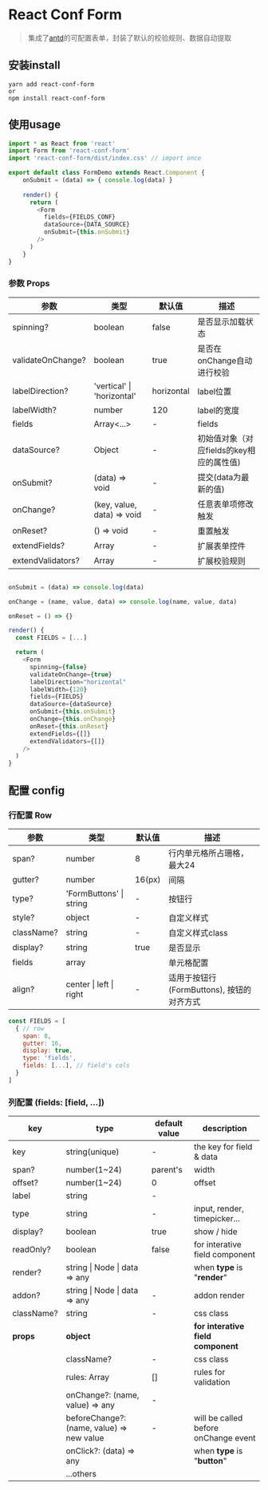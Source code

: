 # React Conf Form

> 集成了[antd](https://ant.design/index-cn)的可配置表单，封装了默认的校验规则、数据自动提取



## 安装install

```
yarn add react-conf-form 
or 
npm install react-conf-form
```



## 使用usage

```javascript
import * as React from 'react'
import Form from 'react-conf-form'
import 'react-conf-form/dist/index.css' // import once

export default class FormDemo extends React.Component {
    onSubmit = (data) => { console.log(data) }
    
    render() {
      return (
        <Form
          fields={FIELDS_CONF}
          dataSource={DATA_SOURCE}
          onSubmit={this.onSubmit}
        />
      )
    }
}
```



### 参数 Props

| 参数              | 类型                        | 默认值         | 描述             |
| ----------------- | -------------------------- | ------------- | ----------------------- |
| spinning?         | boolean                    | false         | 是否显示加载状态          |
| validateOnChange? | boolean                    | true          | 是否在onChange自动进行校验 |
| labelDirection?   | 'vertical' \| 'horizontal' | horizontal    | label位置                |
| labelWidth?       | number                     | 120           | label的宽度              |
| fields            | Array<...>                 | -             | fields                  |
| dataSource?       | Object                     | -             | 初始值对象（对应fields的key相应的属性值) |
| onSubmit?         | (data) => void             | -             | 提交(data为最新的值)      |
| onChange?         | (key, value, data) => void | -             | 任意表单项修改触发              |
| onReset?          | () => void                 | -             | 重置触发                 |
| extendFields?     | Array<ExtendField>         | -             | 扩展表单控件              |
| extendValidators? | Array<ExtendValidator>     | -             | 扩展校验规则              |

```javascript

onSubmit = (data) => console.log(data)

onChange = (name, value, data) => console.log(name, value, data)

onReset = () => {}

render() {
  const FIELDS = [...]

  return (
    <Form
      spinning={false}
      validateOnChange={true}
      labelDirection="horizontal"
      labelWidth={120}
      fields={FIELDS}
      dataSource={dataSource}
      onSubmit={this.onSubmit}
      onChange={this.onChange}
      onReset={this.onReset}
      extendFields={[]}
      extendValidators={[]}
    />
  )
}
```

## 配置 config

### 行配置 Row

| 参数        | 类型                    | 默认值         | 描述              |
| ---------- | ----------------------- | ------------- | ------------------------ |
| span?      | number                  | 8             | 行内单元格所占珊格，最大24   |
| gutter?    | number                  | 16(px)        | 间隔                      |
| type?      | 'FormButtons' \| string | -             | 按钮行 | 常规控件行         |
| style?     | object                  | -             | 自定义样式                 |
| className? | string                  | -             | 自定义样式class           |
| display?   | string                  | true          | 是否显示                  |
| fields     | array                   |               | 单元格配置                |
| align?     | center \| left \| right | -             | 适用于按钮行(FormButtons), 按钮的对齐方式  |

```javascript
const FIELDS = [
  { // row 
    span: 8,
    gutter: 16,
    display: true,
    type: 'fields',
    fields: [...], // field's cols
  }
]
```



### 列配置 (fields: [field, ...])

| key        | type                                      | default value | description                          |
| ---------- | ----------------------------------------- | ------------- | ------------------------------------ |
| key        | string(unique)                            | -             | the key for field & data             |
| span?      | number(1~24)                              | parent's      | width                                |
| offset?    | number(1~24)                              | 0             | offset                               |
| label      | string                                    | -             |                                      |
| type       | string                                    | -             | input, render, timepicker...         |
| display?   | boolean                                   | true          | show / hide                          |
| readOnly?  | boolean                                   | false         | for interative field component       |
| render?    | string \| Node \| data => any             |               | when **type** is "**render**"        |
| addon?     | string \| Node \| data => any             | -             | addon render                         |
| className? | string                                    | -             | css class                            |
| **props**  | **object**                                |               | **for interative field component**   |
|            | className?                                | -             | css class                            |
|            | rules: Array<string>                      | []            | rules for validation                 |
|            | onChange?: (name, value) => any           | -             |                                      |
|            | beforeChange?: (name, value) => new value | -             | will be called before onChange event |
|            | onClick?: (data) => any                   |               | when **type** is "**button**"        |
|            | ...others                                 |               |                                      |

